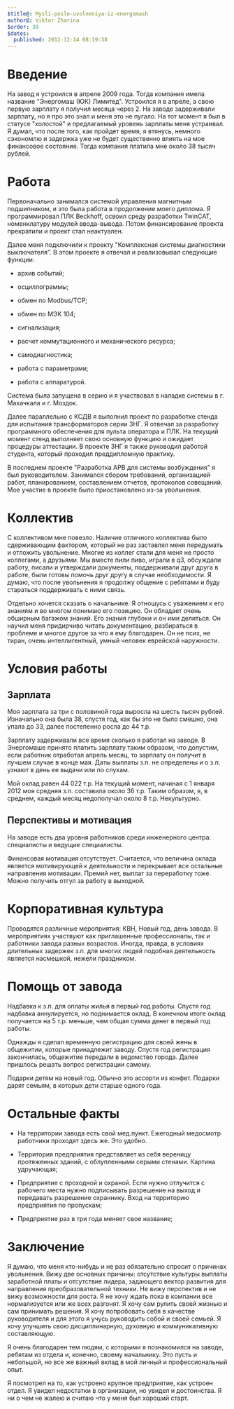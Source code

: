 ```yaml
---
$title@: Mysli-posle-uvolneniya-iz-energomash
author@: Viktor Zharina
$order: 39
$dates:
  published: 2012-12-14 08:19:38
---
```

<h1>Введение</h1>

На завод я устроился в апреле 2009 года. Тогда компания имела название "Энергомаш (ЮК) Лимитед". Устроился я в апреле, а свою первую зарплату я получил месяца через 2. На заводе задерживали зарплату, но я про это знал и меня это не пугало. На тот момент я был в статусе "холостой" и предлагаемый уровень зарплаты меня устраивал. Я думал, что после того, как пройдет время, я втянусь, немного сэкономлю и задержка уже не будет существенно влиять на мое финансовое состояние. Тогда компания платила мне около 38 тысяч рублей.

<!--more-->

<h1>Работа</h1>

Первоначально занимался системой управления магнитным подшипником, и это была работа в продолжение моего диплома. Я программировал ПЛК Beckhoff, освоил среду разработки TwinCAT, номенклатуру модулей ввода-вывода. Потом финансирование проекта прекратили и проект стал неактуален.

Далее меня подключили к проекту "Комплексная системы диагностики выключателя". В этом проекте я отвечал и реализовывал следующие функции:

- архив событий;

- осциллограммы;

- обмен по Modbus/TCP;

- обмен по МЭК 104;

- сигнализация;

- расчет коммутационного и механического ресурса;

- самодиагностика;

- работа с параметрами;

- работа с аппаратурой.



Система была запущена в серию и я участвовал в наладке системы в г. Махачкала и г. Моздок.

Далее параллельно с КСДВ я выполнил проект по разработке стенда для испытания трансформаторов серии ЗНГ. Я отвечал за разработку программного обеспечения для пульта оператора и ПЛК. На текущий момент стенд выполняет свою основную функцию и ожидает процедуры аттестации. В проекте ЗНГ я также руководил работой студента, который проходил преддипломную практику.

В последнем проекте "Разработка АРВ для системы возбуждения" я был руководителем. Занимался сбором требований, организацией работ, планированием, составлением отчетов, протоколов совещаний. Мое участие в проекте было приостановлено из-за увольнения.



<h1>Коллектив</h1>

С коллективом мне повезло. Наличие отличного коллектива было сдерживающим фактором, который не раз заставлял меня передумать и отложить увольнение. Многие из коллег стали для меня не просто коллегами, а друзьями. Мы вместе пили пиво, играли в q3, обсуждали работу, писали и утверждали документы, поддерживали друг друга в работе, были готовы помочь друг другу в случае необходимости. Я думаю, что после увольнения я продолжу общение с ребятами и буду стараться поддерживать с ними связь. 

Отдельно хочется сказать о начальнике. Я отношусь с уважением к его знаниям и во многом понимаю его позицию. Он обладает очень обширным багажом знаний. Его знания глубоки и он ими делиться. Он научил меня придирчиво читать документацию, разбираться в проблеме и многое другое за что я ему благодарен. Он не псих, не тиран, очень интеллигентный, умный человек еврейской наружности.



<h1>Условия работы</h1>

<h2>Зарплата</h2>

Моя зарплата за три с половиной года выросла на шесть тысяч рублей. Изначально она была 38, спустя год, как бы это не было смешно, она упала до 33, далее постепенно росла до 44 т.р.

Зарплату задерживали все время сколько я работал на заводе. В Энергомаше принято платить зарплату таким образом, что допустим, если работник отработал апрель месяц, то зарплату он получит в лучшем случае в конце мая. Даты выплаты з.п. не определены и о з.п. узнают в день ее выдачи или по слухам.

Мой оклад равен 44 022 т.р. На текущий момент, начиная с 1 января 2012 моя средняя з.п. составила около 36 т.р. Таким образом, я, в среднем, каждый месяц недополучал около 8 т.р. Некультурно.



<h2>Перспективы и мотивация</h2>

На заводе есть два уровня работников среди инженерного центра: специалисты и ведущие специалисты.

Финансовая мотивация отсутствует. Считается, что величина оклада является мотивирующей к деятельности и перекрывает все остальные направления мотивации. Премий нет, выплат за переработку тоже. Можно получить отгул за работу в выходной.



<h1>Корпоративная культура</h1>

Проводятся различные мероприятия: КВН, Новый год, день завода. В мероприятиях участвуют как приглашенные профессионалы, так и работники завода разных возрастов. Иногда, правда, в условиях длительных задержек з.п. для многих людей подобная деятельность является насмешкой, нежели праздником.



<h1>Помощь от завода</h1>

Надбавка к з.п. для оплаты жилья в первый год работы. Спустя год надбавка аннулируется, но поднимается оклад. В конечном итоге оклад получается на 5 т.р. меньше, чем общая сумма денег в первый год работы.

Однажды я сделал временную регистрацию для своей жены в общежитии, которые принадлежит заводу. Спустя год регистрация закончилась, общежитие передали в ведомство города. Далее пришлось решать вопрос регистрации самому.

Подарки детям на новый год. Обычно это ассорти из конфет. Подарки дарят семьям, в которых дети старше одного года.



<h1>Остальные факты</h1>

- На территории завода есть свой мед.пункт. Ежегодный медосмотр работники проходят здесь же. Это удобно.

- Территория предприятия представляет из себя вереницу протяженных зданий, с облупленными серыми стенами. Картина удручающая;

- Предприятие с проходной и охраной. Если нужно отлучится с рабочего места нужно подписывать разрешение на выход и передавать разрешение охраннику. Вход на территорию предприятия по пропускам;

- Предприятие раз в три года меняет свое название;



<h1>Заключение</h1>

Я думаю, что меня кто-нибудь и не раз обязательно спросит о причинах увольнения. Вижу две основных причины:  отсутствие культуры выплаты заработной платы и отсутствие лидера, задающего вектор развития для направления преобразовательной техники. Не вижу перспектив и не вижу возможности для роста. Я не хочу ждать пока в компании все нормализуется или же всех разгонят. Я хочу сам рулить своей жизнью и сам принимать решения. Я хочу попробовать себя в качестве руководителя и для этого я учусь руководить собой и своей семьей. Я хочу улучшить свою дисциплинарную, духовную и коммуникативную составляющую.

Я очень благодарен тем людям, с которыми я познакомился на заводе, ребятам из отдела и, конечно, своему начальнику. Это пусть и небольшой, но все же важный вклад в мой личный и профессиональный опыт. 

Я посмотрел на то, как устроено крупное предприятие, как устроен отдел. Я увидел недостатки в организации, но увидел и достоинства. Я ни о чем не жалею и считаю что у меня был хороший старт.